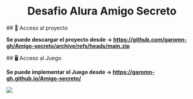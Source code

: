 <h1 align="center"> Desafio Alura Amigo Secreto </h1>

\## 📁 Acceso al proyecto

**Se puede descargar el proyecto desde -> https://github.com/garomn-gh/Amigo-secreto/archive/refs/heads/main.zip**

\## 🖥️ Acceso al Juego

**Se puede implementar el Juego desde -> https://garomn-gh.github.io/Amigo-secreto/**



<p align="left">
   <img src="https://img.shields.io/badge/STATUS-%20FINALIZADO-green">
   </p>
